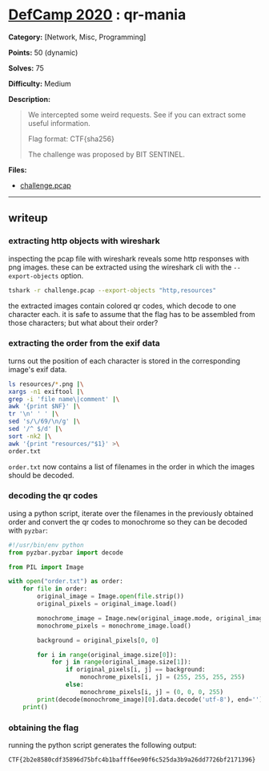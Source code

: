 # [DefCamp 2020](https://dctf2020.cyberedu.ro/) : qr-mania

**Category:** [Network, Misc, Programming]

**Points:** 50 (dynamic)

**Solves:** 75

**Difficulty:** Medium

**Description:**

> We intercepted some weird requests. See if you can extract some useful information.
>
> Flag format: CTF{sha256}
>
> The challenge was proposed by BIT SENTINEL.

**Files:**

- [challenge.pcap](https://api.cyberedu.ro/v1/contest/dctf2020/challenge/e40d5bc0-3565-11eb-b8d6-afd86980505c/download/457)

---

## writeup

### extracting http objects with wireshark

inspecting the pcap file with wireshark reveals some http responses with png images.
these can be extracted using the wireshark cli with the `--export-objects` option.

```bash
tshark -r challenge.pcap --export-objects "http,resources"
```

the extracted images contain colored qr codes, which decode to one character each.
it is safe to assume that the flag has to be assembled from those characters; but what about their order?

### extracting the order from the exif data

turns out the position of each character is stored in the corresponding image's exif data.

```bash
ls resources/*.png |\
xargs -n1 exiftool |\
grep -i 'file name\|comment' |\
awk '{print $NF}' |\
tr '\n' ' ' |\
sed 's/\/69/\n/g' |\
sed '/^ $/d' |\
sort -nk2 |\
awk '{print "resources/"$1}' >\
order.txt
```

`order.txt` now contains a list of filenames in the order in which the images should be decoded.

### decoding the qr codes

using a python script, iterate over the filenames in the previously obtained order and convert the qr codes to monochrome so they can be decoded with `pyzbar`:

```python
#!/usr/bin/env python
from pyzbar.pyzbar import decode

from PIL import Image

with open("order.txt") as order:
    for file in order:
        original_image = Image.open(file.strip())
        original_pixels = original_image.load()

        monochrome_image = Image.new(original_image.mode, original_image.size)
        monochrome_pixels = monochrome_image.load()

        background = original_pixels[0, 0]

        for i in range(original_image.size[0]):
            for j in range(original_image.size[1]):
                if original_pixels[i, j] == background:
                    monochrome_pixels[i, j] = (255, 255, 255, 255)
                else:
                    monochrome_pixels[i, j] = (0, 0, 0, 255)
        print(decode(monochrome_image)[0].data.decode('utf-8'), end='')
    print()
```

### obtaining the flag

running the python script generates the following output:

```plaintext
CTF{2b2e8580cdf35896d75bfc4b1bafff6ee90f6c525da3b9a26dd7726bf2171396}
```
